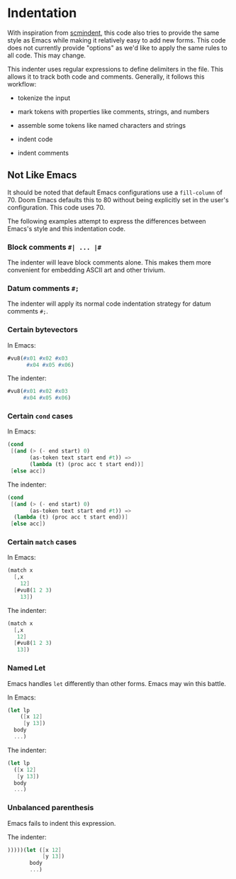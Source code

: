 # Indentation

With inspiration from
[scmindent](https://github.com/ds26gte/scmindent), this code also
tries to provide the same style as Emacs while making it relatively
easy to add new forms.  This code does not currently provide "options"
as we'd like to apply the same rules to all code. This may change.

This indenter uses regular expressions to define delimiters in the
file. This allows it to track both code and comments. Generally, it
follows this workflow:

* tokenize the input

* mark tokens with properties like comments, strings, and numbers

* assemble some tokens like named characters and strings

* indent code

* indent comments

## Not Like Emacs

It should be noted that default Emacs configurations use a
`fill-column` of 70. Doom Emacs defaults this to 80 without being
explicitly set in the user's configuration. This code uses 70.

The following examples attempt to express the differences between
Emacs's style and this indentation code.

### Block comments `#| ... |#`

The indenter will leave block comments alone. This makes them more
convenient for embedding ASCII art and other trivium.

### Datum comments `#;`

The indenter will apply its normal code indentation strategy for datum
comments `#;`.

### Certain bytevectors

In Emacs:
``` scheme
#vu8(#x01 #x02 #x03
      #x04 #x05 #x06)
```

The indenter:
``` scheme
#vu8(#x01 #x02 #x03
     #x04 #x05 #x06)
```

### Certain `cond` cases

In Emacs:
``` scheme
(cond
 [(and (> (- end start) 0)
       (as-token text start end #t)) =>
       (lambda (t) (proc acc t start end))]
 [else acc])
```

The indenter:
``` scheme
(cond
 [(and (> (- end start) 0)
       (as-token text start end #t)) =>
  (lambda (t) (proc acc t start end))]
 [else acc])
```

### Certain `match` cases

In Emacs:
``` scheme
(match x
  [,x
    12]
  [#vu8(1 2 3)
    13])
```

The indenter:
``` scheme
(match x
  [,x
   12]
  [#vu8(1 2 3)
   13])
```

### Named Let

Emacs handles `let` differently than other forms. Emacs may win this
battle.

In Emacs:
``` scheme
(let lp
    ([x 12]
     [y 13])
  body
  ...)
```

The indenter:
``` scheme
(let lp
  ([x 12]
   [y 13])
  body
  ...)
```

### Unbalanced parenthesis

Emacs fails to indent this expression.

The indenter:
``` scheme
)))))(let ([x 12]
           [y 13])
       body
       ...)
```
